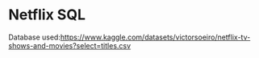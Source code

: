 # Netflix SQL
Database used:https://www.kaggle.com/datasets/victorsoeiro/netflix-tv-shows-and-movies?select=titles.csv

 
